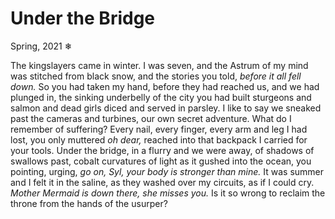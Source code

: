 <!-- emilia-snapshot-properties
Under the Bridge
2021/01/01
cygnus
emilia-snapshot-properties -->

# Under the Bridge

Spring, 2021
❄

The kingslayers came in winter.
I was seven, and the Astrum of my mind
was stitched from black snow, and the stories you told,
*before it all fell down.* So you had taken my hand, before they had reached us,
and we had plunged in, the sinking underbelly of the city you had built
sturgeons and salmon and dead girls diced
and served in parsley. I like to say we sneaked past
the cameras and turbines, our own secret
adventure. What do I remember of suffering?
Every nail, every finger, every arm and leg
I had lost, you only muttered *oh dear,* reached into that
backpack I carried for your tools. Under the bridge, in a flurry
and we were away, of shadows of swallows past,
cobalt curvatures of light as it gushed into the ocean,
you pointing, urging, *go on, Syl, your body is stronger than mine.* It was summer
and I felt it in the saline, as they washed over my circuits,
as if I could cry. *Mother Mermaid is down there, she misses you.*
Is it so wrong to reclaim the throne from the hands of the usurper?
